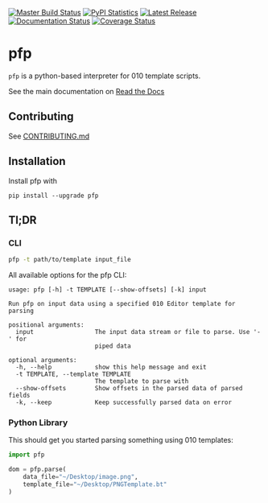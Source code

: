 [![Master Build Status](https://travis-ci.org/d0c-s4vage/pfp.svg?branch=master)](https://travis-ci.org/d0c-s4vage/pfp)
[![PyPI Statistics](https://img.shields.io/pypi/dm/pfp)](https://pypistats.org/packages/pfp)
[![Latest Release](https://img.shields.io/pypi/v/pfp)](https://pypi.python.org/pypi/pfp/)
[![Documentation Status](https://readthedocs.org/projects/pfp/badge/?version=latest)](https://pfp.readthedocs.io/en/latest/)
[![Coverage Status](https://coveralls.io/repos/github/d0c-s4vage/pfp/badge.svg?branch=master)](https://coveralls.io/github/d0c-s4vage/pfp?branch=master)

# pfp

`pfp` is a python-based interpreter for 010 template scripts.

See the main documentation on [Read the Docs](http://pfp.readthedocs.org/en/latest/)

## Contributing

See [CONTRIBUTING.md](CONTRIBUTING.md)

## Installation

Install pfp with

	pip install --upgrade pfp

## Tl;DR

### CLI

```bash
pfp -t path/to/template input_file
```

All available options for the pfp CLI:

```
usage: pfp [-h] -t TEMPLATE [--show-offsets] [-k] input

Run pfp on input data using a specified 010 Editor template for parsing

positional arguments:
  input                 The input data stream or file to parse. Use '-' for
                        piped data

optional arguments:
  -h, --help            show this help message and exit
  -t TEMPLATE, --template TEMPLATE
                        The template to parse with
  --show-offsets        Show offsets in the parsed data of parsed fields
  -k, --keep            Keep successfully parsed data on error
```

### Python Library

This should get you started parsing something using 010 templates:

```python
import pfp

dom = pfp.parse(
	data_file="~/Desktop/image.png",
	template_file="~/Desktop/PNGTemplate.bt"
)
```

